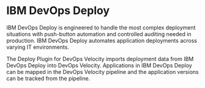 
# IBM DevOps Deploy

IBM DevOps Deploy is engineered to handle the most complex deployment situations with push-button automation and controlled auditing needed in production. IBM DevOps Deploy automates application deployments across varying IT environments.

The Deploy Plugin for DevOps Velocity imports deployment data from IBM DevOps Deploy into DevOps Velocity. Applications in IBM DevOps Deploy can be mapped in the DevOps Velocity pipeline and the application versions can be tracked from the pipeline.
